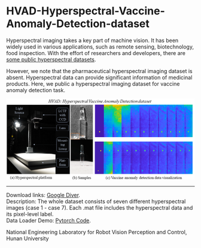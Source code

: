 # HVAD-Hyperspectral-Vaccine-Anomaly-Detection-dataset

Hyperspectral imaging takes a key part of machine vision. It has been widely used in various applications, such as remote sensing, biotechnology, food inspection.
With the effort of researchers and developers, there are [some public hyperspectral datasets](http://www.ehu.eus/ccwintco/index.php/Hyperspectral_Remote_Sensing_Scenes).

However, we note that the pharmaceutical hyperspectral imaging dataset is absent. Hyperspectral data can provide significant information of medicinal products.
Here, we public a hyperspectral imaging dataset for vaccine anomaly detection task.

![HVAD](https://github.com/YurongChen1998/HVAD-Hyperspectral-Vaccine-Anomaly-Detection-dataset/blob/main/main-fig.png)

---

Download links: [Google Diver](https://drive.google.com/drive/folders/1YFuZqc0KpYOacBSHrWwbG3I8c_PUUVSu?usp=sharing).\
Description: The whole dataset consists of seven different hyperspectral images (case 1 - case 7). Each .mat file includes the hyperspectral data and its pixel-level label.\
Data Loader Demo: [Pytorch Code](https://github.com/YurongChen1998/HVAD-Hyperspectral-Vaccine-Anomaly-Detection-dataset/blob/main/data_load.py). 

National Engineering Laboratory for Robot Vision Perception and Control, Hunan University





